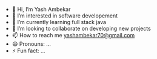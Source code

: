 - 👋 Hi, I’m Yash Ambekar
- 👀 I’m interested in software developement
- 🌱 I’m currently learning full stack java
- 💞️ I’m looking to collaborate on developing new projects
- 📫 How to reach me yashambekar70@gmail.com
- 😄 Pronouns: ...
- ⚡ Fun fact: ...

<!---
yashambekar70/yashambekar70 is a ✨ special ✨ repository because its `README.md` (this file) appears on your GitHub profile.
You can click the Preview link to take a look at your changes.
--->
